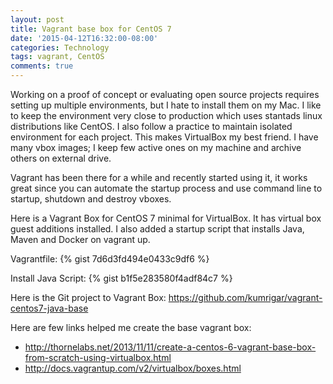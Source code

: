 ```yaml
---
layout: post
title: Vagrant base box for CentOS 7
date: '2015-04-12T16:32:00-08:00'
categories: Technology
tags: vagrant, CentOS
comments: true
---
```

Working on a proof of concept or evaluating open source projects requires setting up multiple environments, but I hate to install them on my Mac. I like to keep the environment very close to production which uses stantads linux distributions like CentOS.  I also follow a practice to maintain isolated environment for each project. This makes VirtualBox my best friend. I have many vbox images; I keep few active ones on my machine and archive others on external drive.

Vagrant has been there for a while and recently started using it, it works great since you can automate the startup process and use command line to startup, shutdown and destroy vboxes.

Here is a Vagrant Box for CentOS 7 minimal for VirtualBox. It has virtual box guest additions installed. I also added a startup script that installs Java, Maven and Docker on vagrant up.

Vagrantfile: {% gist  7d6d3fd494e0433c9df6 %}

Install Java Script: {% gist  b1f5e283580f4adf84c7 %}

Here is the Git project to Vagrant Box: https://github.com/kumrigar/vagrant-centos7-java-base

Here are few links helped me create the base vagrant box:

 - http://thornelabs.net/2013/11/11/create-a-centos-6-vagrant-base-box-from-scratch-using-virtualbox.html
 - http://docs.vagrantup.com/v2/virtualbox/boxes.html
